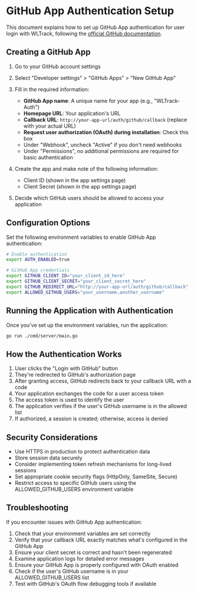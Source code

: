 # GitHub App Authentication Setup

This document explains how to set up GitHub App authentication for user login with WLTrack, following the [official GitHub documentation](https://docs.github.com/en/apps/creating-github-apps/writing-code-for-a-github-app/building-a-login-with-github-button-with-a-github-app).

## Creating a GitHub App

1. Go to your GitHub account settings
2. Select "Developer settings" > "GitHub Apps" > "New GitHub App"
3. Fill in the required information:
   - **GitHub App name**: A unique name for your app (e.g., "WLTrack-Auth")
   - **Homepage URL**: Your application's URL
   - **Callback URL**: `http://your-app-url/auth/github/callback` (replace with your actual URL)
   - **Request user authorization (OAuth) during installation**: Check this box
   - Under "Webhook", uncheck "Active" if you don't need webhooks
   - Under "Permissions", no additional permissions are required for basic authentication

2. Create the app and make note of the following information:
   - Client ID (shown in the app settings page)
   - Client Secret (shown in the app settings page)

3. Decide which GitHub users should be allowed to access your application

## Configuration Options

Set the following environment variables to enable GitHub App authentication:

```sh
# Enable authentication
export AUTH_ENABLED=true

# GitHub App credentials
export GITHUB_CLIENT_ID="your_client_id_here"
export GITHUB_CLIENT_SECRET="your_client_secret_here"
export GITHUB_REDIRECT_URL="http://your-app-url/auth/github/callback"
export ALLOWED_GITHUB_USERS="your_username,another_username"
```

## Running the Application with Authentication

Once you've set up the environment variables, run the application:

```sh
go run ./cmd/server/main.go
```

## How the Authentication Works

1. User clicks the "Login with GitHub" button
2. They're redirected to GitHub's authorization page
3. After granting access, GitHub redirects back to your callback URL with a code
4. Your application exchanges the code for a user access token
5. The access token is used to identify the user
6. The application verifies if the user's GitHub username is in the allowed list
7. If authorized, a session is created; otherwise, access is denied

## Security Considerations

- Use HTTPS in production to protect authentication data
- Store session data securely
- Consider implementing token refresh mechanisms for long-lived sessions
- Set appropriate cookie security flags (HttpOnly, SameSite, Secure)
- Restrict access to specific GitHub users using the ALLOWED_GITHUB_USERS environment variable

## Troubleshooting

If you encounter issues with GitHub App authentication:

1. Check that your environment variables are set correctly
2. Verify that your callback URL exactly matches what's configured in the GitHub App
3. Ensure your client secret is correct and hasn't been regenerated
4. Examine application logs for detailed error messages
4. Ensure your GitHub App is properly configured with OAuth enabled
5. Check if the user's GitHub username is in your ALLOWED_GITHUB_USERS list
6. Test with GitHub's OAuth flow debugging tools if available
